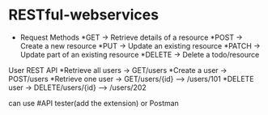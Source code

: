 # RESTful-webservices

* Request Methods
*GET -> Retrieve details of a resource
*POST -> Create a new resource
*PUT -> Update an existing resource
*PATCH -> Update part of an existing resource
*DELETE -> Delete a todo/resource

User REST API
*Retrieve all users ->  GET/users
*Create a user -> POST/users
*Retrieve one user -> GET/users/{id}  --> /users/101
*DELETE user -> DELETE/users/{id}  --> /users/202

can use #API tester(add the extension) or Postman 
